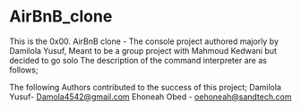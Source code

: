 # AirBnB_clone
This is the 0x00. AirBnB clone - The console project authored majorly by Damilola Yusuf, Meant to be a group project with Mahmoud Kedwani but decided to go solo
The description of the command interpreter are as follows;






The following Authors contributed to the success of this project;
Damilola Yusuf- Damola4542@gmail.com
Ehoneah Obed - oehoneah@sandtech.com
